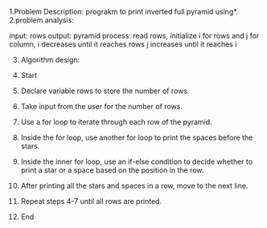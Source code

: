 1.Problem Description: prograkm to print inverted full pyramid using*.
2.problem analysis: 

input: rows
output: pyramid
process: read rows, 
           initialize i for rows and j for column,
           i decreases until it reaches rows
           j increases until it reaches i
         
3. Algorithm design:

  1. Start
  2. Declare variable rows to store the number of rows.
  3. Take input from the user for the number of rows.
  4. Use a for loop to iterate through each row of the pyramid.
  5. Inside the for loop, use another for loop to print the spaces before the stars.
  6. Inside the inner for loop, use an if-else condition to decide whether to print a star or a space based on the position in the row.
  7. After printing all the stars and spaces in a row, move to the next line.
  8. Repeat steps 4-7 until all rows are printed.
  9. End
